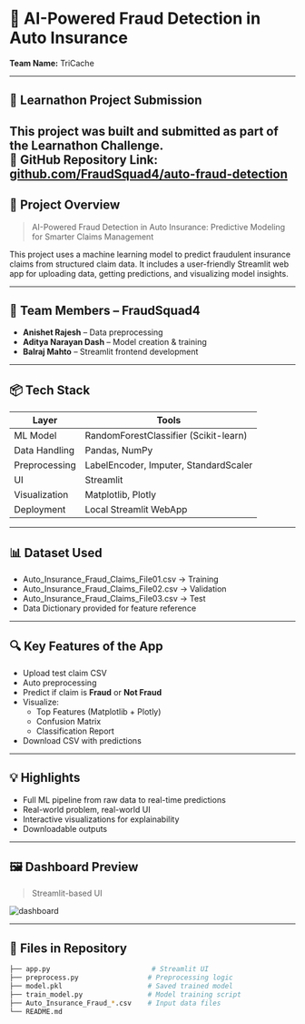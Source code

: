 # 🚗 AI-Powered Fraud Detection in Auto Insurance  
**Team Name:** TriCache

---

## 📢 Learnathon Project Submission

This project was built and submitted as part of the **Learnathon Challenge**.  
🔗 **GitHub Repository Link**: [github.com/FraudSquad4/auto-fraud-detection](https://github.com/FraudSquad4/auto-fraud-detection)  
---

## 🧠 Project Overview

> AI-Powered Fraud Detection in Auto Insurance: Predictive Modeling for Smarter Claims Management

This project uses a machine learning model to predict fraudulent insurance claims from structured claim data. It includes a user-friendly Streamlit web app for uploading data, getting predictions, and visualizing model insights.


---

## 👥 Team Members – **FraudSquad4**

- **Anishet Rajesh** – Data preprocessing
- **Aditya Narayan Dash** – Model creation & training
- **Balraj Mahto** – Streamlit frontend development

---
## 📦 Tech Stack

| Layer | Tools |
|-------|-------|
| ML Model | RandomForestClassifier (Scikit-learn) |
| Data Handling | Pandas, NumPy |
| Preprocessing | LabelEncoder, Imputer, StandardScaler |
| UI | Streamlit |
| Visualization | Matplotlib, Plotly |
| Deployment | Local Streamlit WebApp |

---

## 📊 Dataset Used

- Auto_Insurance_Fraud_Claims_File01.csv → Training
- Auto_Insurance_Fraud_Claims_File02.csv → Validation
- Auto_Insurance_Fraud_Claims_File03.csv → Test
- Data Dictionary provided for feature reference

---

## 🔍 Key Features of the App

- Upload test claim CSV
- Auto preprocessing
- Predict if claim is **Fraud** or **Not Fraud**
- Visualize:
  - Top Features (Matplotlib + Plotly)
  - Confusion Matrix
  - Classification Report
- Download CSV with predictions

---

## 💡 Highlights

- Full ML pipeline from raw data to real-time predictions
- Real-world problem, real-world UI
- Interactive visualizations for explainability
- Downloadable outputs

---

## 🖼️ Dashboard Preview

> Streamlit-based UI

![dashboard](./assets/dashboard.png)

---

## 📝 Files in Repository

```bash
├── app.py                         # Streamlit UI
├── preprocess.py                 # Preprocessing logic
├── model.pkl                     # Saved trained model
├── train_model.py                # Model training script
├── Auto_Insurance_Fraud_*.csv    # Input data files
└── README.md
